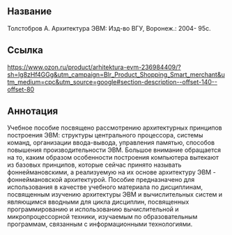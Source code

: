 ## Название

Толстобров А. Архитектура ЭВМ: Изд-во ВГУ, Воронеж.: 2004- 95с.

## Ссылка

https://www.ozon.ru/product/arhitektura-evm-236984409/?sh=lg8zHf4GGg&utm_campaign=Blr_Product_Shopping_Smart_merchant&utm_medium=cpc&utm_source=google#section-description--offset-140--offset-80

## Аннотация

Учебное пособие посвящено рассмотрению архитектурных принципов построения ЭВМ: структуры центрального процессора, системы команд, организации ввода-вывода, управления памятью, способов повышения производительности ЭВМ. Большое внимание обращается на то, каким образом особенности построения компьютера вытекают из базовых принципов, которые сейчас принято называть фоннеймановскими, а реализуемую на их основе архитектуру ЭВМ - фоннеймановской архитектурой. Пособие предназначено для использования в качестве учебного материала по дисциплинам, посвященным изучению архитектуры ЭВМ и вычислительных систем и являющимся вводными для цикла дисциплин, посвященных программированию и использованию вычислительной и микропроцессорной техники, изучаемым по образовательным программам, связанным с информационными технологиями.


